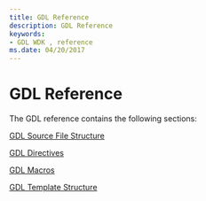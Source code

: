 ```yaml
---
title: GDL Reference
description: GDL Reference
keywords:
- GDL WDK , reference
ms.date: 04/20/2017
---
```


# GDL Reference


The GDL reference contains the following sections:

[GDL Source File Structure](gdl-source-file-structure.md)

[GDL Directives](gdl-directives.md)

[GDL Macros](gdl-macros.md)

[GDL Template Structure](gdl-template-structure.md)

 

 





